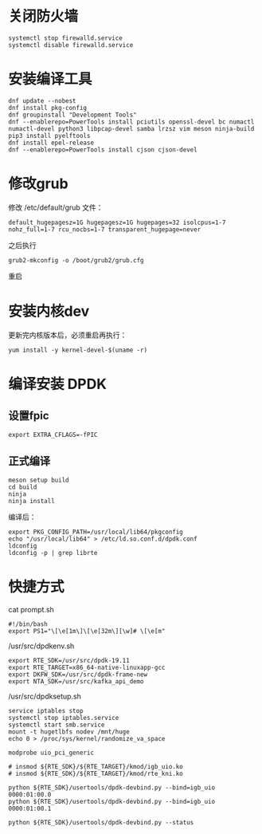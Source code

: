 # 关闭防火墙
```shell
systemctl stop firewalld.service
systemctl disable firewalld.service
```

# 安装编译工具
```shell
dnf update --nobest
dnf install pkg-config
dnf groupinstall "Development Tools"
dnf --enablerepo=PowerTools install pciutils openssl-devel bc numactl numactl-devel python3 libpcap-devel samba lrzsz vim meson ninja-build
pip3 install pyelftools
dnf install epel-release
dnf --enablerepo=PowerTools install cjson cjson-devel
```

# 修改grub
修改 /etc/default/grub 文件：
```shell
default_hugepagesz=1G hugepagesz=1G hugepages=32 isolcpus=1-7 nohz_full=1-7 rcu_nocbs=1-7 transparent_hugepage=never
```
之后执行
```shell
grub2-mkconfig -o /boot/grub2/grub.cfg
```
重启

# 安装内核dev
更新完内核版本后，必须重启再执行：
```shell
yum install -y kernel-devel-$(uname -r)
```
# 编译安装 DPDK

## 设置fpic
```shell
export EXTRA_CFLAGS=-fPIC
```
## 正式编译

```shell
meson setup build
cd build
ninja
ninja install
```

编译后：
```shell
export PKG_CONFIG_PATH=/usr/local/lib64/pkgconfig
echo "/usr/local/lib64" > /etc/ld.so.conf.d/dpdk.conf
ldconfig
ldconfig -p | grep librte
```

# 快捷方式
cat prompt.sh
```shell
#!/bin/bash
export PS1="\[\e[1m\]\[\e[32m\][\w]# \[\e[m"
```
/usr/src/dpdkenv.sh
```shell
export RTE_SDK=/usr/src/dpdk-19.11
export RTE_TARGET=x86_64-native-linuxapp-gcc
export DKFW_SDK=/usr/src/dpdk-frame-new
export NTA_SDK=/usr/src/kafka_api_demo
```

/usr/src/dpdksetup.sh
```shell
service iptables stop
systemctl stop iptables.service
systemctl start smb.service
mount -t hugetlbfs nodev /mnt/huge
echo 0 > /proc/sys/kernel/randomize_va_space

modprobe uio_pci_generic

# insmod ${RTE_SDK}/${RTE_TARGET}/kmod/igb_uio.ko
# insmod ${RTE_SDK}/${RTE_TARGET}/kmod/rte_kni.ko

python ${RTE_SDK}/usertools/dpdk-devbind.py --bind=igb_uio 0000:01:00.0
python ${RTE_SDK}/usertools/dpdk-devbind.py --bind=igb_uio 0000:01:00.1

python ${RTE_SDK}/usertools/dpdk-devbind.py --status
```
